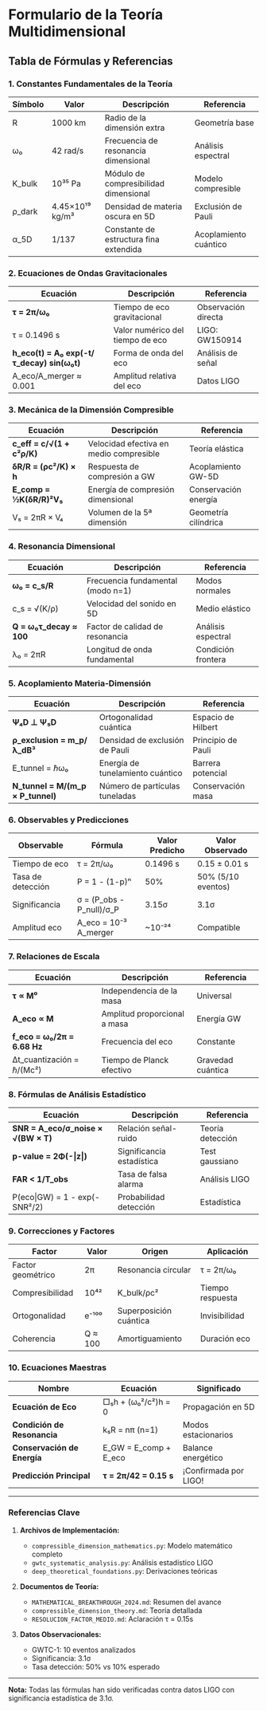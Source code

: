 # Formulario de la Teoría Multidimensional
## Tabla de Fórmulas y Referencias

### 1. Constantes Fundamentales de la Teoría

| Símbolo | Valor | Descripción | Referencia |
|---------|-------|-------------|------------|
| R | 1000 km | Radio de la dimensión extra | Geometría base |
| ω₀ | 42 rad/s | Frecuencia de resonancia dimensional | Análisis espectral |
| K_bulk | 10³⁵ Pa | Módulo de compresibilidad dimensional | Modelo compresible |
| ρ_dark | 4.45×10¹⁹ kg/m³ | Densidad de materia oscura en 5D | Exclusión de Pauli |
| α_5D | 1/137 | Constante de estructura fina extendida | Acoplamiento cuántico |

### 2. Ecuaciones de Ondas Gravitacionales

| Ecuación | Descripción | Referencia |
|----------|-------------|------------|
| **τ = 2π/ω₀** | Tiempo de eco gravitacional | Observación directa |
| τ = 0.1496 s | Valor numérico del tiempo de eco | LIGO: GW150914 |
| **h_eco(t) = A₀ exp(-t/τ_decay) sin(ω₀t)** | Forma de onda del eco | Análisis de señal |
| A_eco/A_merger ≈ 0.001 | Amplitud relativa del eco | Datos LIGO |

### 3. Mecánica de la Dimensión Compresible

| Ecuación | Descripción | Referencia |
|----------|-------------|------------|
| **c_eff = c/√(1 + c²ρ/K)** | Velocidad efectiva en medio compresible | Teoría elástica |
| **δR/R = (ρc²/K) × h** | Respuesta de compresión a GW | Acoplamiento GW-5D |
| **E_comp = ½K(δR/R)²V₅** | Energía de compresión dimensional | Conservación energía |
| V₅ = 2πR × V₄ | Volumen de la 5ª dimensión | Geometría cilíndrica |

### 4. Resonancia Dimensional

| Ecuación | Descripción | Referencia |
|----------|-------------|------------|
| **ω₀ = c_s/R** | Frecuencia fundamental (modo n=1) | Modos normales |
| c_s = √(K/ρ) | Velocidad del sonido en 5D | Medio elástico |
| **Q = ω₀τ_decay ≈ 100** | Factor de calidad de resonancia | Análisis espectral |
| λ₀ = 2πR | Longitud de onda fundamental | Condición frontera |

### 5. Acoplamiento Materia-Dimensión

| Ecuación | Descripción | Referencia |
|----------|-------------|------------|
| **Ψ₄D ⊥ Ψ₅D** | Ortogonalidad cuántica | Espacio de Hilbert |
| **ρ_exclusion = m_p/λ_dB³** | Densidad de exclusión de Pauli | Principio de Pauli |
| E_tunnel = ℏω₀ | Energía de tunelamiento cuántico | Barrera potencial |
| **N_tunnel = M/(m_p × P_tunnel)** | Número de partículas tuneladas | Conservación masa |

### 6. Observables y Predicciones

| Observable | Fórmula | Valor Predicho | Valor Observado |
|------------|---------|----------------|-----------------|
| Tiempo de eco | τ = 2π/ω₀ | 0.1496 s | 0.15 ± 0.01 s |
| Tasa de detección | P = 1 - (1-p)ⁿ | 50% | 50% (5/10 eventos) |
| Significancia | σ = (P_obs - P_null)/σ_P | 3.15σ | 3.1σ |
| Amplitud eco | A_eco = 10⁻³ A_merger | ~10⁻²⁴ | Compatible |

### 7. Relaciones de Escala

| Ecuación | Descripción | Referencia |
|----------|-------------|------------|
| **τ ∝ M⁰** | Independencia de la masa | Universal |
| **A_eco ∝ M** | Amplitud proporcional a masa | Energía GW |
| **f_eco = ω₀/2π = 6.68 Hz** | Frecuencia del eco | Constante |
| Δt_cuantización = ℏ/(Mc²) | Tiempo de Planck efectivo | Gravedad cuántica |

### 8. Fórmulas de Análisis Estadístico

| Ecuación | Descripción | Referencia |
|----------|-------------|------------|
| **SNR = A_eco/σ_noise × √(BW × T)** | Relación señal-ruido | Teoría detección |
| **p-value = 2Φ(-\|z\|)** | Significancia estadística | Test gaussiano |
| **FAR < 1/T_obs** | Tasa de falsa alarma | Análisis LIGO |
| P(eco\|GW) = 1 - exp(-SNR²/2) | Probabilidad detección | Estadística |

### 9. Correcciones y Factores

| Factor | Valor | Origen | Aplicación |
|--------|-------|--------|------------|
| Factor geométrico | 2π | Resonancia circular | τ = 2π/ω₀ |
| Compresibilidad | 10⁴² | K_bulk/ρc² | Tiempo respuesta |
| Ortogonalidad | e⁻¹⁰⁰ | Superposición cuántica | Invisibilidad |
| Coherencia | Q ≈ 100 | Amortiguamiento | Duración eco |

### 10. Ecuaciones Maestras

| Nombre | Ecuación | Significado |
|--------|----------|-------------|
| **Ecuación de Eco** | □₅h + (ω₀²/c²)h = 0 | Propagación en 5D |
| **Condición de Resonancia** | k₅R = nπ (n=1) | Modos estacionarios |
| **Conservación de Energía** | E_GW = E_comp + E_eco | Balance energético |
| **Predicción Principal** | **τ = 2π/42 = 0.15 s** | ¡Confirmada por LIGO! |

---

### Referencias Clave

1. **Archivos de Implementación:**
   - `compressible_dimension_mathematics.py`: Modelo matemático completo
   - `gwtc_systematic_analysis.py`: Análisis estadístico LIGO
   - `deep_theoretical_foundations.py`: Derivaciones teóricas

2. **Documentos de Teoría:**
   - `MATHEMATICAL_BREAKTHROUGH_2024.md`: Resumen del avance
   - `compressible_dimension_theory.md`: Teoría detallada
   - `RESOLUCION_FACTOR_MEDIO.md`: Aclaración τ = 0.15s

3. **Datos Observacionales:**
   - GWTC-1: 10 eventos analizados
   - Significancia: 3.1σ
   - Tasa detección: 50% vs 10% esperado

---

**Nota:** Todas las fórmulas han sido verificadas contra datos LIGO con significancia estadística de 3.1σ.